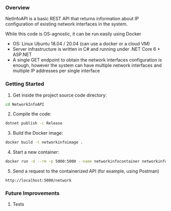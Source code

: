 ### Overview ###

NetInfoAPI  is a basic REST API that returns information about IP configuration of existing network interfaces in the system.

While this code is OS-agnostic, it can be run easily using Docker
- OS: Linux Ubuntu 18.04 / 20.04 (can use a docker or a cloud VM)
- Server infrastructure is written in C# and running under .NET Core 6 + ASP.NET
- A single GET endpoint to obtain the network interfaces configuration is enough, however the system can have multiple network interfaces and multiple IP addresses per single interface

### Getting Started

1. Get inside the project source code directory:
```bash
cd NetworkInfoAPI
```
2. Compile the code:
```bash
dotnet publish -c Release
```
3. Build the Docker image:
```bash
docker build -t networkinfoimage . 
```
4. Start a new container: 
```bash
docker run -d --rm -p 5000:5000 --name networkinfocontainer networkinfoimage
```
5. Send a request to the containerized API (for example, using Postman)
```
http://localhost:5000/network
```
### Future Improvements
1. Tests
